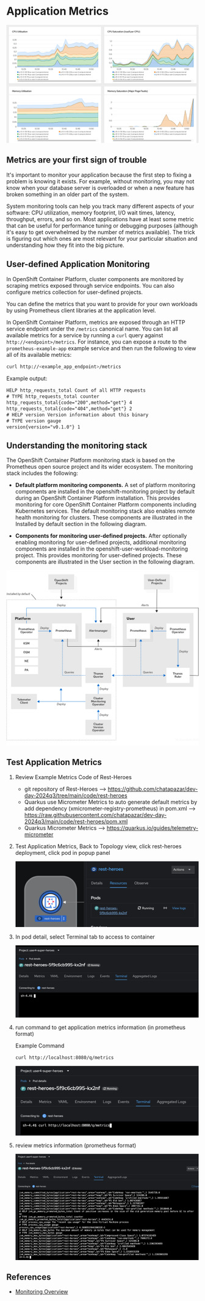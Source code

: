 # Application Metrics

![Metrics Dashboard](image/application-metrics/metric.png)

## Metrics are your first sign of trouble

It's important to monitor your application because the first step to fixing a problem is knowing it exists. For example, without monitoring, you may not know when your database server is overloaded or when a new feature has broken something in an older part of the system.

System monitoring tools can help you track many different aspects of your software: CPU utilization, memory footprint, I/O wait times, latency, throughput, errors, and so on. Most applications have at least some metric that can be useful for performance tuning or debugging purposes (although it's easy to get overwhelmed by the number of metrics available). The trick is figuring out which ones are most relevant for your particular situation and understanding how they fit into the big picture.

## User-defined Application Monitoring

In OpenShift Container Platform, cluster components are monitored by scraping metrics exposed through service endpoints. You can also configure metrics collection for user-defined projects.

You can define the metrics that you want to provide for your own workloads by using Prometheus client libraries at the application level.

In OpenShift Container Platform, metrics are exposed through an HTTP service endpoint under the `/metrics` canonical name. You can list all available metrics for a service by running a `curl` query against `http://<endpoint>/metrics`. For instance, you can expose a route to the `prometheus-example-app` example service and then run the following to view all of its available metrics:

```sh
curl http://<example_app_endpoint>/metrics
```

Example output:

```text
HELP http_requests_total Count of all HTTP requests
# TYPE http_requests_total counter
http_requests_total{code="200",method="get"} 4
http_requests_total{code="404",method="get"} 2
# HELP version Version information about this binary
# TYPE version gauge
version{version="v0.1.0"} 1
```

## Understanding the monitoring stack

The OpenShift Container Platform monitoring stack is based on the Prometheus open source project and its wider ecosystem. The monitoring stack includes the following:

* **Default platform monitoring components.** A set of platform monitoring components are installed in the openshift-monitoring project by default during an OpenShift Container Platform installation. This provides monitoring for core OpenShift Container Platform components including Kubernetes services. The default monitoring stack also enables remote health monitoring for clusters. These components are illustrated in the Installed by default section in the following diagram.

* **Components for monitoring user-defined projects.** After optionally enabling monitoring for user-defined projects, additional monitoring components are installed in the openshift-user-workload-monitoring project. This provides monitoring for user-defined projects. These components are illustrated in the User section in the following diagram.

![Metrics Dashboard](image/application-metrics/ocp-monitoring-stack.png)

## Test Application Metrics

1. Review Example Metrics Code of Rest-Heroes
   
   - git repository of Rest-Heroes --> https://github.com/chatapazar/dev-day-2024q3/tree/main/code/rest-heroes
   - Quarkus use Micrometer Metrics to auto generate default metrics by add dependency (xmicrometer-registry-prometheus) in pom.xml --> https://raw.githubusercontent.com/chatapazar/dev-day-2024q3/main/code/rest-heroes/pom.xml
   - Quarkus Micrometer Metrics --> https://quarkus.io/guides/telemetry-micrometer


2. Test Application Metrics, Back to Topology view, click rest-heroes deployment, click pod in popup panel
   
   ![Application Metrics](image/application-metrics/monitor-12.png)

3. In pod detail, select Terminal tab to access to container
   
   ![Application Metrics](image/application-metrics/monitor-13.png)

4. run command to get application metrics information (in prometheus format)

   Example Command

   ```bash
   curl http://localhost:8080/q/metrics
   ```

   ![Application Metrics](image/application-metrics/monitor-14.png) 

5. review metrics information (prometheus format)

   ![Application Metrics](image/application-metrics/monitor-15.png)  
   
## References

* [Monitoring Overview](https://docs.openshift.com/container-platform/4.11/monitoring/monitoring-overview.html)
